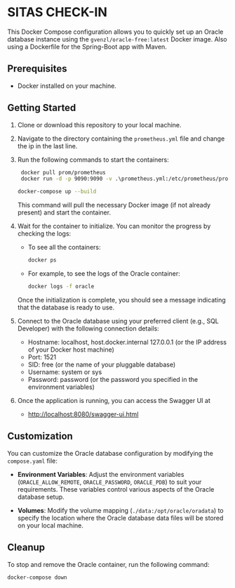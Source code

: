 # SITAS CHECK-IN

This Docker Compose configuration allows you to quickly set up an Oracle database instance using the `gvenzl/oracle-free:latest` Docker image.
Also using a Dockerfile for the Spring-Boot app with Maven.

## Prerequisites

- Docker installed on your machine.

## Getting Started

1. Clone or download this repository to your local machine.

2. Navigate to the directory containing the `prometheus.yml` file and change the ip in the last line.

3. Run the following commands to start the containers:
   ```bash
    docker pull prom/prometheus
    docker run -d -p 9090:9090 -v .\prometheus.yml:/etc/prometheus/prometheus.yml prom/prometheus
    ```
    ```bash
    docker-compose up --build
    ```

   This command will pull the necessary Docker image (if not already present) and start the container.

4. Wait for the container to initialize. You can monitor the progress by checking the logs:

    - To see all the containers:

      ```bash
      docker ps
      ```

    - For example, to see the logs of the Oracle container:

      ```bash
      docker logs -f oracle
      ```

   Once the initialization is complete, you should see a message indicating that the database is ready to use.

5. Connect to the Oracle database using your preferred client (e.g., SQL Developer) with the following connection details:

    - Hostname: localhost, host.docker.internal 127.0.0.1 (or the IP address of your Docker host machine)
    - Port: 1521
    - SID: free (or the name of your pluggable database)
    - Username: system or sys
    - Password: password (or the password you specified in the environment variables)
    
6. Once the application is running, you can access the Swagger UI at

   - [http://localhost:8080/swagger-ui.html](http://localhost:8080/swagger-ui.html)
## Customization

You can customize the Oracle database configuration by modifying the `compose.yaml` file:

- **Environment Variables**: Adjust the environment variables (`ORACLE_ALLOW_REMOTE`, `ORACLE_PASSWORD`, `ORACLE_PDB`) to suit your requirements. These variables control various aspects of the Oracle database setup.

- **Volumes**: Modify the volume mapping (`./data:/opt/oracle/oradata`) to specify the location where the Oracle database data files will be stored on your local machine.

## Cleanup

To stop and remove the Oracle container, run the following command:

```bash
docker-compose down
